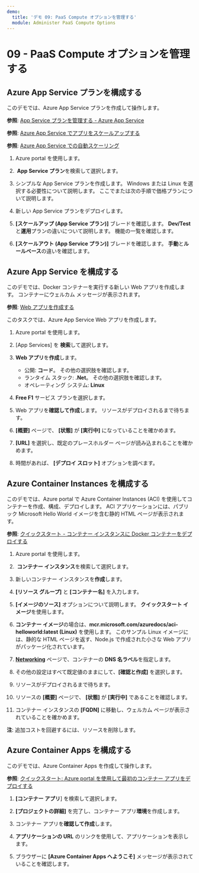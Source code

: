 ```yaml
---
demo:
  title: 'デモ 09: PaaS Compute オプションを管理する'
  module: Administer PaaS Compute Options
---
```


# 09 - PaaS Compute オプションを管理する

## Azure App Service プランを構成する

このデモでは、Azure App Service プランを作成して操作します。

**参照**: [App Service プランを管理する - Azure App Service](https://docs.microsoft.com/azure/app-service/app-service-plan-manage)

**参照**: [Azure App Service でアプリをスケールアップする](https://learn.microsoft.com/azure/app-service/manage-scale-up)

**参照**: [Azure App Service での自動スケーリング](https://learn.microsoft.com/azure/app-service/manage-automatic-scaling?tabs=azure-portal)

1. Azure portal を使用します。 

1.  **App Service プラン**を検索して選択します。

1. シンプルな App Service プランを作成します。 Windows または Linux を選択する必要性について説明します。 ここでまたは次の手順で価格プランについて説明します。 

1. 新しい App Service プランをデプロイします。 

1. **[スケールアップ (App Service プラン)]** ブレードを確認します。 **Dev/Test** と**運用**プランの違いについて説明します。 機能の一覧を確認します。 

1. **[スケールアウト (App Service プラン)]** ブレードを確認します。 **手動**と**ルールベース**の違いを確認します。 

## Azure App Service を構成する

このデモでは、Docker コンテナーを実行する新しい Web アプリを作成します。  コンテナーにウェルカム メッセージが表示されます。

**参照**: [Web アプリを作成する](https://learn.microsoft.com/training/modules/host-a-web-app-with-azure-app-service/3-exercise-create-a-web-app-in-the-azure-portal?pivots=csharp)

このタスクでは、Azure App Service Web アプリを作成します。

1. Azure portal を使用します。 

1. [App Services] を **検索**して選択します。

1. **Web アプリ**を**作成**します。

    - 公開: **コード**。 その他の選択肢を確認します。
    - ランタイム スタック: **.Net**。 その他の選択肢を確認します。
    - オペレーティング システム: **Linux**

1. **Free F1** サービス プランを選択します。

1. Web アプリを**確認して作成**します。 リソースがデプロイされるまで待ちます。

1. **[概要]** ページで、 **[状態]** が **[実行中]** になっていることを確かめます。

1. **[URL]** を選択し、既定のプレースホルダー ページが読み込まれることを確かめます。

1. 時間があれば、 **[デプロイ スロット]** オプションを調べます。
   
## Azure Container Instances を構成する

このデモでは、Azure portal で Azure Container Instances (ACI) を使用してコンテナーを作成、構成、デプロイします。 ACI アプリケーションには、パブリック Microsoft Hello World イメージを含む静的 HTML ページが表示されます。 

**参照**: [クイックスタート - コンテナー インスタンスに Docker コンテナーをデプロイする](https://learn.microsoft.com/en-us/azure/container-instances/container-instances-quickstart-portal)

1. Azure portal を使用します。

1.  **コンテナー インスタンス**を検索して選択します。

1. 新しいコンテナー インスタンスを**作成**します。 

1. **[リソース グループ]** と **[コンテナー名]** を入力します。 

1. **[イメージのソース]** オプションについて説明します。 **クイックスタート イメージ**を使用します。

1. **コンテナー イメージ**の場合は、**mcr.microsoft.com/azuredocs/aci-helloworld:latest (Linux)** を使用します。 このサンプル Linux イメージには、静的な HTML ページを返す、Node.js で作成された小さな Web アプリがパッケージ化されています。

1. **[Networking](ネットワーク)** ページで、コンテナーの **DNS 名ラベル**を指定します。 

1. その他の設定はすべて既定値のままにして、**[確認と作成]** を選択します。

1. リソースがデプロイされるまで待ちます。

1. リソースの **[概要]** ページで、 **[状態]** が **[実行中]** であることを確認します。

1. コンテナー インスタンスの **[FQDN]** に移動し、ウェルカム ページが表示されていることを確かめます。 

**注**: 追加コストを回避するには、リソースを削除します。 

## Azure Container Apps を構成する

このデモでは、Azure Container Apps を作成して操作します。 

**参照**: [クイックスタート: Azure portal を使用して最初のコンテナー アプリをデプロイする](https://learn.microsoft.com/azure/container-apps/quickstart-portal)

1. **[コンテナー アプリ**] を検索して選択します。

1. **[プロジェクトの詳細]** を完了し、コンテナー アプリ**環境**を作成します。

1. コンテナー アプリを**確認して作成**します。

1. **アプリケーションの URL** のリンクを使用して、アプリケーションを表示します。

1. ブラウザーに **[Azure Container Apps へようこそ]** メッセージが表示されていることを確認します。 






